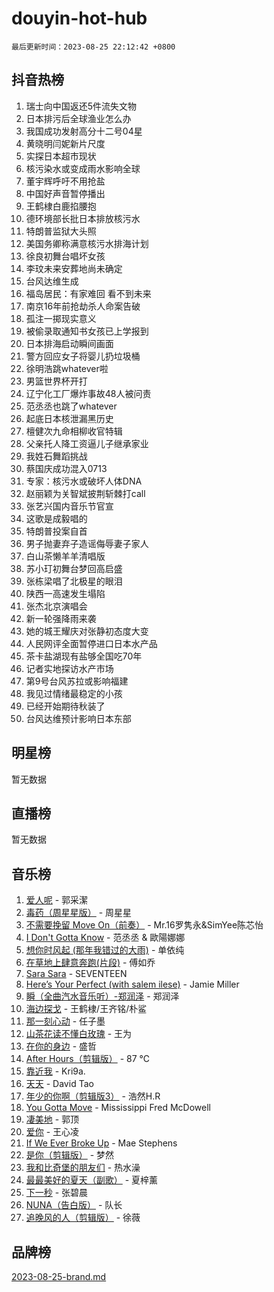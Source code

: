 # douyin-hot-hub

`最后更新时间：2023-08-25 22:12:42 +0800`

## 抖音热榜

1. 瑞士向中国返还5件流失文物
1. 日本排污后全球渔业怎么办
1. 我国成功发射高分十二号04星
1. 黄晓明闫妮新片尺度
1. 实探日本超市现状
1. 核污染水或变成雨水影响全球
1. 董宇辉呼吁不用抢盐
1. 中国好声音暂停播出
1. 王鹤棣白鹿掐腰抱
1. 德环境部长批日本排放核污水
1. 特朗普监狱大头照
1. 美国务卿称满意核污水排海计划
1. 徐良初舞台唱坏女孩
1. 李玟未来安葬地尚未确定
1. 台风达维生成
1. 福岛居民：有家难回 看不到未来
1. 南京16年前抢劫杀人命案告破
1. 孤注一掷现实意义
1. 被偷录取通知书女孩已上学报到
1. 日本排海启动瞬间画面
1. 警方回应女子将婴儿扔垃圾桶
1. 徐明浩跳whatever啦
1. 男篮世界杯开打
1. 辽宁化工厂爆炸事故48人被问责
1. 范丞丞也跳了whatever
1. 起底日本核泄漏黑历史
1. 檀健次九命相柳收官特辑
1. 父亲托人降工资逼儿子继承家业
1. 我姓石舞蹈挑战
1. 蔡国庆成功混入0713
1. 专家：核污水或破坏人体DNA
1. 赵丽颖为关智斌披荆斩棘打call
1. 张艺兴国内音乐节官宣
1. 这歌是成毅唱的
1. 特朗普投案自首
1. 男子抛妻弃子造谣侮辱妻子家人
1. 白山茶懒羊羊清唱版
1. 苏小玎初舞台梦回高启盛
1. 张栋梁唱了北极星的眼泪
1. 陕西一高速发生塌陷
1. 张杰北京演唱会
1. 新一轮强降雨来袭
1. 她的城王耀庆对张静初态度大变
1. 人民网评全面暂停进口日本水产品
1. 茶卡盐湖现有盐够全国吃70年
1. 记者实地探访水产市场
1. 第9号台风苏拉或影响福建
1. 我见过情绪最稳定的小孩
1. 已经开始期待秋装了
1. 台风达维预计影响日本东部

## 明星榜

暂无数据

## 直播榜

暂无数据

## 音乐榜

1. [爱人呢](https://sf6-cdn-tos.douyinstatic.com/obj/tos-cn-ve-2774/2041dc10f3c442f1992b439a00eaf2ba) - 郭采潔
1. [毒药（周星星版）](https://sf6-cdn-tos.douyinstatic.com/obj/tos-cn-ve-2774/oAXunb2JtDTQMcBfaEkg8Be5IhZQCmGByB0V33) - 周星星
1. [不需要挽留 Move On（前奏）](https://sf3-cdn-tos.douyinstatic.com/obj/tos-cn-ve-2774/ooCBhgCCkF4nExzQL9WZSUbitfA8IsDkgQIYhe) - Mr.16罗隽永&SimYee陈芯怡
1. [I Don't Gotta Know](https://sf6-cdn-tos.douyinstatic.com/obj/tos-cn-ve-2774/o8nCfgMGwCsAvgDe5bzzaDQDFf6ksAUxrlFC8J) - 范丞丞 & 歐陽娜娜
1. [想你时风起 (那年我错过的大雨)](https://sf6-cdn-tos.douyinstatic.com/obj/tos-cn-ve-2774/ooR7G8ftDMzIgnxa0HbReM4CZ74qknQABLtHB1) - 单依纯
1. [在草地上肆意奔跑(片段)](https://sf3-cdn-tos.douyinstatic.com/obj/tos-cn-ve-2774/8831d494742f45dabdfa8adb8b817259) - 傅如乔
1. [Sara Sara](https://sf3-cdn-tos.douyinstatic.com/obj/tos-cn-ve-2774/oAceDXU2gVHZCQFrkrYmX8e5tUBxQPb6Bmd2nF) - SEVENTEEN
1. [Here’s Your Perfect (with salem ilese)](https://sf6-cdn-tos.douyinstatic.com/obj/tos-cn-ve-2774/076b1576c6c546598f803fe53da388a7) - Jamie Miller
1. [瞬（全曲汽水音乐听）-郑润泽](https://sf6-cdn-tos.douyinstatic.com/obj/tos-cn-ve-2774/o4Vb9eJZClCZTnRQYy0BRSeHGrDtrkrQgIBvQt) - 郑润泽
1. [海边探戈](https://sf6-cdn-tos.douyinstatic.com/obj/tos-cn-ve-2774/os9gE0VQCGqt6VQkZDyBBYvfSDY0QFe3vVmubn) - 王鹤棣/王齐铭/朴鲨
1. [那一刻心动](https://sf3-cdn-tos.douyinstatic.com/obj/tos-cn-ve-2774/4c0ed00133e3439592b4741c72acc6f3) - 任子墨
1. [山茶花读不懂白玫瑰](https://sf3-cdn-tos.douyinstatic.com/obj/tos-cn-ve-2774/osfn8B7DktrRHEPJgPCfDbw7QDQEkwC16BxZg9) - 王为
1. [在你的身边](https://sf3-cdn-tos.douyinstatic.com/obj/tos-cn-ve-2774/9dce2ee6c9f84c17a6d68458730d7ae8) - 盛哲
1. [After Hours（剪辑版）](https://sf6-cdn-tos.douyinstatic.com/obj/tos-cn-ve-2774/owgWztApWhImMFMpyEyQfAIyIusRBioqSgWk7T) - 87 ℃
1. [靠近我](https://sf6-cdn-tos.douyinstatic.com/obj/tos-cn-ve-2774/oMGCfQ3FZdrziXO1QC8zgfNXawBf91hGAIvUrY) - Kri9a.
1. [天天](https://sf6-cdn-tos.douyinstatic.com/obj/tos-cn-ve-2774/6b075c4856e34a60a1ef022c4a80dec5) - David Tao
1. [年少的你啊（剪辑版3）](https://sf3-cdn-tos.douyinstatic.com/obj/tos-cn-ve-2774/oo2vDGhzyAtN1QLfh5k1iBIpWAv2NOZQysM5tK) - 浩然H.R
1. [You Gotta Move](https://sf3-cdn-tos.douyinstatic.com/obj/tos-cn-ve-2774/a2b672af67514106b25cdfd6f1a8aad2) - Mississippi Fred McDowell
1. [凄美地](https://sf6-cdn-tos.douyinstatic.com/obj/tos-cn-ve-2774/oshF4RgFMhmTSa4jCaHNUXI0NetFtBBQBzBZdf) - 郭顶
1. [爱你](https://sf3-cdn-tos.douyinstatic.com/obj/tos-cn-ve-2774/738d8b240f1e4519b44cf31c84e02e24) - 王心凌
1. [If We Ever Broke Up](https://sf3-cdn-tos.douyinstatic.com/obj/tos-cn-ve-2774/o8onj5HDk0ImtBmO0URBfeyCDXQJMYkQ1gb8Zy) - Mae Stephens
1. [是你（剪辑版）](https://sf6-cdn-tos.douyinstatic.com/obj/tos-cn-ve-2774/46019dae783c4c969944217fe1cfafc4) - 梦然
1. [我和比奇堡的朋友们](https://sf6-cdn-tos.douyinstatic.com/obj/tos-cn-ve-2774/f0505db981ea4a6d91453a15924a82aa) - 热水澡
1. [最最美好的夏天（副歌）](https://sf6-cdn-tos.douyinstatic.com/obj/tos-cn-ve-2774/o4FMghDLZkPIkCutdrsXlbTHcaZztBfeCp9AFS) - 夏梓薰
1. [下一秒](https://sf6-cdn-tos.douyinstatic.com/obj/tos-cn-ve-2774/16eedda97153423db2501ff6373be86a) - 张碧晨
1. [NUNA（告白版）](https://sf3-cdn-tos.douyinstatic.com/obj/tos-cn-ve-2774/a65828cbd8ce41a78a430a58b49f4feb) - 队长
1. [追晚风的人（剪辑版）](https://sf6-cdn-tos.douyinstatic.com/obj/tos-cn-ve-2774/560835060af84ac29cd5c12e2a98f7eb) - 徐薇

## 品牌榜

[2023-08-25-brand.md](2023-08-25-brand.md)
